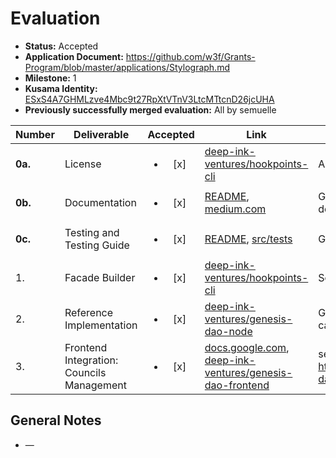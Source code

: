 # Evaluation

- **Status:** Accepted
- **Application Document:** https://github.com/w3f/Grants-Program/blob/master/applications/Stylograph.md
- **Milestone:** 1
- **Kusama Identity:** [ESxS4A7GHMLzve4Mbc9t27RpXtVTnV3LtcMTtcnD26jcUHA](https://polkascan.io/pre/kusama/account/ESxS4A7GHMLzve4Mbc9t27RpXtVTnV3LtcMTtcnD26jcUHA)
- **Previously successfully merged evaluation:** All by semuelle

| Number | Deliverable | Accepted | Link | Evaluation Notes |
| ------ | ----------- | :------: | ---- |----------------- |
| **0a.** | License                            | <ul><li>[x] </li></ul> | [deep-ink-ventures/hookpoints-cli](https://github.com/deep-ink-ventures/hookpoints-cli/blob/0733bdbca6acb034ac57b894e4d32a0ee4d46a94/LICENSE) | Apache 2.0       |
| **0b.** | Documentation | <ul><li>[x] </li></ul> | [README](https://github.com/deep-ink-ventures/hookpoints-cli/blob/0733bdbca6acb034ac57b894e4d32a0ee4d46a94/README.md), [medium.com](https://medium.com/@GenesisDAO/introducing-the-hookpoints-pallet-377de6680c2d) | Good inline docs and documentation |
| **0c.** | Testing and Testing Guide | <ul><li>[x] </li></ul> | [README](https://github.com/deep-ink-ventures/hookpoints-cli/tree/0733bdbca6acb034ac57b894e4d32a0ee4d46a94#installation), [src/tests](https://github.com/deep-ink-ventures/hookpoints-cli/tree/0733bdbca6acb034ac57b894e4d32a0ee4d46a94/src/tests) | Good test coverage |
| 1. | Facade Builder  | <ul><li>[x] </li></ul> | [deep-ink-ventures/hookpoints-cli](https://github.com/deep-ink-ventures/hookpoints-cli/tree/0733bdbca6acb034ac57b894e4d32a0ee4d46a94) | See also [crates.io](https://crates.io/crates/hookpoints-cli) |
| 2. | Reference Implementation | <ul><li>[x] </li></ul> | [deep-ink-ventures/genesis-dao-node](https://github.com/deep-ink-ventures/genesis-dao-node/blob/8d81dc3dd2416868e01bd70f7d1f120a6c6d8bf8/pallets/dao-votes/src/tests.rs#L342-L379) | GenesisDAO vote callback |
| 3. | Frontend Integration: Councils Management        | <ul><li>[x] </li></ul> | [docs.google.com](https://docs.google.com/document/d/1GDqfZnigri5qp6sJoIu4655NALk0cMxDl3BMAnnbGWc/edit#heading=h.ith87pfylv13), [deep-ink-ventures/genesis-dao-frontend](https://github.com/deep-ink-ventures/genesis-dao-frontend) | see also https://www.genesis-dao.org |


## General Notes

- —

